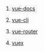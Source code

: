 1. [vue-docs](https://github.com/yayxs/vue-learn/tree/vue-docs)

2. [vue-cli](https://github.com/yayxs/vue-learn/tree/vue-cli)

3. [vue-router](https://github.com/yayxs/vue-learn/tree/vue-router)

4. [vuex](https://github.com/yayxs/vue-learn/tree/vuex)
